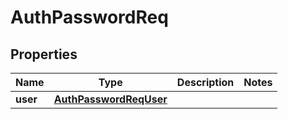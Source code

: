 # AuthPasswordReq

## Properties
Name | Type | Description | Notes
------------ | ------------- | ------------- | -------------
**user** | [**AuthPasswordReqUser**](AuthPasswordReqUser.md) |  | 
